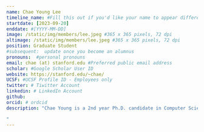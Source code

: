 ```yaml
---
name: Chae Young Lee
timeline_name: #Fill this out if you'd like your name to appear differently on the Timeline.
startdate: [2023-09-20]
enddate: #[YYYY-MM-DD]
image: /static/img/members/lee.jpeg #365 x 365 pixels, 72 dpi
altimage: /static/img/members/lee.jpeg #365 x 365 pixels, 72 dpi
position: Graduate Student 
#subsequent:  update once you become an alumnus
pronouns:  #personal pronouns
email: chae (at) stanford.edu #Preferred public email address
scholar: #Google Scholar User ID
website: https://stanford.edu/~chae/
UCSF: #UCSF Profile ID - Employees only
twitter: # Tiwitter Account
linkedin: # LinkedIn Account
github:
orcid: # ordcid 
description: "Chae Young is a 2nd year Ph.D. candidate in Computer Science. She received her B.S. in Electrical Engineering & Computer Science from Yale in 2023. Her research focuses on optimizing machine learning systems for resource-constrained, battery-powered hardware and building real-world applications.

"
---
```

